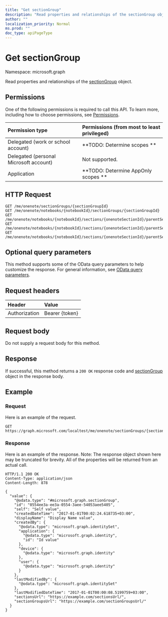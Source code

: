 ```yaml
---
title: "Get sectionGroup"
description: "Read properties and relationships of the sectionGroup object."
author: ""
localization_priority: Normal
ms.prod: ""
doc_type: apiPageType
---
```


# Get sectionGroup

Namespace: microsoft.graph

Read properties and relationships of the [sectionGroup](../resources/sectiongroup.md) object.

## Permissions
One of the following permissions is required to call this API. To learn more, including how to choose permissions, see [Permissions](/concepts/permissions-reference.md).

|Permission type|Permissions (from most to least privileged)|
|:---|:---|
|Delegated (work or school account)|**TODO: Determine scopes **|
|Delegated (personal Microsoft account)|Not supported.|
|Application|**TODO: Determine AppOnly scopes **|

## HTTP Request
<!-- {
  "blockType": "ignored"
}
-->
``` http
GET /me/onenote/sectionGroups/{sectionGroupId}
GET /me/onenote/notebooks/{notebookId}/sectionGroups/{sectionGroupId}
GET /me/onenote/notebooks/{notebookId}/sections/{onenoteSectionId}/parentSectionGroup
GET /me/onenote/notebooks/{notebookId}/sections/{onenoteSectionId}/parentSectionGroup/parentSectionGroup
GET /me/onenote/notebooks/{notebookId}/sections/{onenoteSectionId}/parentSectionGroup/sectionGroups/{sectionGroupId}
```

## Optional query parameters
This method supports some of the OData query parameters to help customize the response. For general information, see [OData query parameters](/graph/query-parameters).

## Request headers
|Header|Value|
|:---|:---|
|Authorization|Bearer {token}|

## Request body
Do not supply a request body for this method.

## Response
If successful, this method returns a `200 OK` response code and [sectionGroup](../resources/sectiongroup.md) object in the response body.

## Example

### Request
Here is an example of the request.
<!-- {
  "blockType": "request",
  "name": "get_sectiongroup"
}
-->
``` http
GET https://graph.microsoft.com/localtest/me/onenote/sectionGroups/{sectionGroupId}
```

### Response
Here is an example of the response. Note: The response object shown here may be truncated for brevity. All of the properties will be returned from an actual call.
<!-- {
  "blockType": "response",
  "truncated": true,
  "@odata.type": "microsoft.graph.sectionGroup"
}
-->
``` http
HTTP/1.1 200 OK
Content-Type: application/json
Content-Length: 878

{
  "value": {
    "@odata.type": "#microsoft.graph.sectionGroup",
    "id": "0554ee3a-ee3a-0554-3aee-54053aee5405",
    "self": "Self value",
    "createdDateTime": "2017-01-01T00:02:24.618735+03:00",
    "displayName": "Display Name value",
    "createdBy": {
      "@odata.type": "microsoft.graph.identitySet",
      "application": {
        "@odata.type": "microsoft.graph.identity",
        "id": "Id value"
      },
      "device": {
        "@odata.type": "microsoft.graph.identity"
      },
      "user": {
        "@odata.type": "microsoft.graph.identity"
      }
    },
    "lastModifiedBy": {
      "@odata.type": "microsoft.graph.identitySet"
    },
    "lastModifiedDateTime": "2017-01-01T00:00:08.5199759+03:00",
    "sectionsUrl": "https://example.com/sectionsUrl/",
    "sectionGroupsUrl": "https://example.com/sectionGroupsUrl/"
  }
}
```

